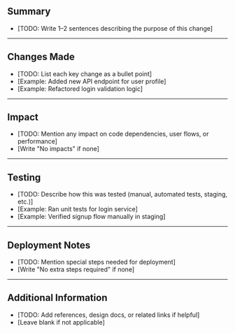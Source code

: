 ## Summary
- [TODO: Write 1–2 sentences describing the purpose of this change]

---

## Changes Made
- [TODO: List each key change as a bullet point]
- [Example: Added new API endpoint for user profile]
- [Example: Refactored login validation logic]

---

## Impact
- [TODO: Mention any impact on code dependencies, user flows, or performance]
- [Write "No impacts" if none]

---

## Testing
- [TODO: Describe how this was tested (manual, automated tests, staging, etc.)]
- [Example: Ran unit tests for login service]
- [Example: Verified signup flow manually in staging]

---

## Deployment Notes
- [TODO: Mention special steps needed for deployment]
- [Write "No extra steps required" if none]

---

## Additional Information
- [TODO: Add references, design docs, or related links if helpful]
- [Leave blank if not applicable]